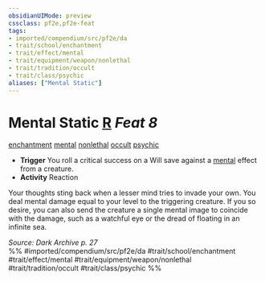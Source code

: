 ```yaml
---
obsidianUIMode: preview
cssclass: pf2e,pf2e-feat
tags:
- imported/compendium/src/pf2e/da
- trait/school/enchantment
- trait/effect/mental
- trait/equipment/weapon/nonlethal
- trait/tradition/occult
- trait/class/psychic
aliases: ["Mental Static"]
---
```

# Mental Static  [R](chapter-9-playing-the-game.md#Actions "Reaction") *Feat 8*  
[enchantment](enchantment.md)  [mental](mental.md)  [nonlethal](nonlethal.md)  [occult](occult.md)  [psychic](rules/traits/psychic-da.md)  

- **Trigger** You roll a critical success on a Will save against a [mental](mental.md) effect from a creature.
- **Activity** Reaction

Your thoughts sting back when a lesser mind tries to invade your own. You deal mental damage equal to your level to the triggering creature. If you so desire, you can also send the creature a single mental image to coincide with the damage, such as a watchful eye or the dread of floating in an infinite sea.

*Source: Dark Archive p. 27*  
%% #imported/compendium/src/pf2e/da #trait/school/enchantment #trait/effect/mental #trait/equipment/weapon/nonlethal #trait/tradition/occult #trait/class/psychic %%